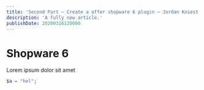 ```yaml
---
title: 'Second Part – Create a offer shopware 6 plugin – Jordan Kniest'
description: 'A fully new article.'
publishDate: 20200326120000
---
```


# Shopware 6

Lorem ipsum dolor sit amet

```php
$a = "hel";
```